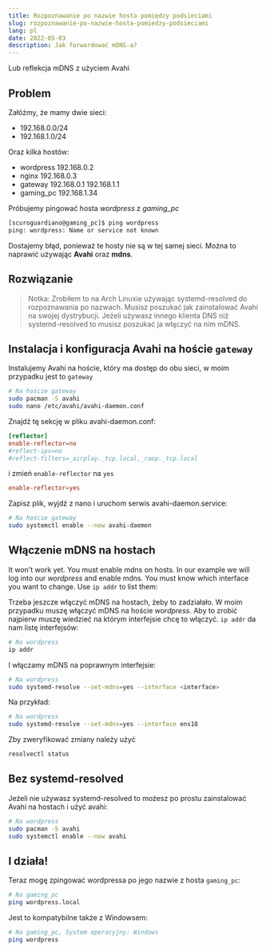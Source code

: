 ```yaml
---
title: Rozpoznawanie po nazwie hosta pomiędzy podsieciami
slug: rozpoznawanie-po-nazwie-hosta-pomiedzy-podsieciami
lang: pl
date: 2022-05-03
description: Jak forwardować mDNS-a?
---
```

Lub reflekcja mDNS z użyciem Avahi

## Problem
Załóżmy, że mamy dwie sieci:
- 192.168.0.0/24
- 192.168.1.0/24

Oraz kilka hostów:
- wordpress 192.168.0.2
- nginx 192.168.0.3
- gateway 192.168.0.1 192.168.1.1
- gaming_pc 192.168.1.34

Próbujemy pingować hosta *wordpress* z *gaming_pc*
```sh
[scuroguardiano@gaming_pc]$ ping wordpress
ping: wordpress: Name or service not known
```

Dostajemy błąd, ponieważ te hosty nie są w tej samej sieci. Można to naprawić używając **Avahi** oraz **mdns**.

## Rozwiązanie

> Notka: Zrobiłem to na Arch Linuxie używając systemd-resolved do rozpoznawania po nazwach. Musisz poszukać jak zainstalować Avahi na swojej dystrybucji. Jeżeli używasz innego klienta DNS niż systemd-resolved to musisz poszukać ja włączyć na nim mDNS.

## Instalacja i konfiguracja Avahi na hoście `gateway`
Instalujemy Avahi na hoście, który ma dostęp do obu sieci, w moim przypadku jest to `gateway`

```sh
# Na hoście gateway
sudo pacman -S avahi
sudo nano /etc/avahi/avahi-daemon.conf
```
Znajdź tę sekcję w pliku avahi-daemon.conf:
```conf
[reflector]
enable-reflector=no
#reflect-ipv=no
#reflect-filters=_airplay._tcp.local,_raop._tcp.local
```
i zmień `enable-reflector` na `yes`
```conf
enable-reflector=yes
```
Zapisz plik, wyjdź z nano i uruchom serwis avahi-daemon.service:
```sh
# Na hoście gateway
sudo systemctl enable --now avahi-daemon
```

## Włączenie mDNS na hostach
It won't work yet. You must enable mdns on hosts. In our example we will log into our *wordpress* and enable mdns. You must know which interface you want to change. Use `ip addr` to list them:

Trzeba jeszcze włączyć mDNS na hostach, żeby to zadziałało. W moim przypadku muszę włączyć mDNS na hoście *wordpress*. Aby to zrobić najpierw muszę wiedzieć na którym interfejsie chcę to włączyć. `ip addr` da nam listę interfejsów:
```sh
# Na wordpress
ip addr
```
I włączamy mDNS na poprawnym interfejsie:
```sh
# Na wordpress
sudo systemd-resolve --set-mdns=yes --interface <interface>
```
Na przykład:
```sh
# Na wordpress
sudo systemd-resolve --set-mdns=yes --interface ens18
```
Zby zweryfikować zmiany należy użyć
```sh
resolvectl status
```

## Bez systemd-resolved
Jeżeli nie używasz systemd-resolved to możesz po prostu zainstalować Avahi na hostach i użyć avahi:
```sh
# Na wordpress
sudo pacman -S avahi
sudo systemctl enable --now avahi
```

## I działa!
Teraz mogę zpingować wordpressa po jego nazwie z hosta `gaming_pc`:
```sh
# Na gaming_pc
ping wordpress.local
```
Jest to kompatybilne także z Windowsem:
```sh
# Na gaming_pc, System operacyjny: Windows
ping wordpress
```

